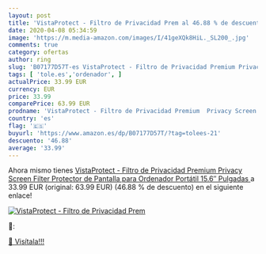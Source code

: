 ```yaml
---
layout: post
title: 'VistaProtect - Filtro de Privacidad Prem al 46.88 % de descuento'
date: 2020-04-08 05:34:59
image: 'https://m.media-amazon.com/images/I/41geXQk8HiL._SL200_.jpg'
comments: true
category: ofertas
author: ring
slug: 'B07177D57T-es VistaProtect - Filtro de Privacidad Premium Privacy Screen...'
tags: [ 'tole.es','ordenador', ]
actualPrice: 33.99 EUR
currency: EUR
price: 33.99
comparePrice: 63.99 EUR
prodname: 'VistaProtect - Filtro de Privacidad Premium  Privacy Screen Filter  Protector de Pantalla para Ordenador Portátil  15.6″ Pulgadas '
country: 'es'
flag: '🇪🇸'
buyurl: 'https://www.amazon.es/dp/B07177D57T/?tag=tolees-21'
descuento: '46.88'
average: '33.99'
---
```


Ahora mismo tienes [VistaProtect - Filtro de Privacidad Premium  Privacy Screen Filter  Protector de Pantalla para Ordenador Portátil  15.6″ Pulgadas ](https://www.amazon.es/dp/B07177D57T/?tag=tolees-21) a 33.99 EUR (original: 63.99 EUR) (46.88 %  de descuento) en el siguiente enlace!

[![VistaProtect - Filtro de Privacidad Prem](https://m.media-amazon.com/images/I/41geXQk8HiL._SL200_.jpg)](https://www.amazon.es/dp/B07177D57T/?tag=tolees-21)

🔎:


[🛒 Visítala!!!](https://www.amazon.es/dp/B07177D57T/?tag=tolees-21)
